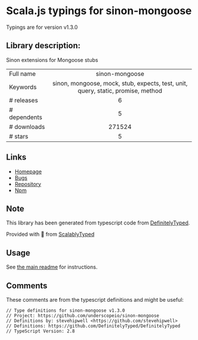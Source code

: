 
# Scala.js typings for sinon-mongoose

Typings are for version v1.3.0

## Library description:
Sinon extensions for Mongoose stubs

|                    |                 |
| ------------------ | :-------------: |
| Full name          | sinon-mongoose |
| Keywords           | sinon, mongoose, mock, stub, expects, test, unit, query, static, promise, method |
| # releases         | 6 |
| # dependents       | 5 |
| # downloads        | 271524 |
| # stars            | 5 |

## Links
- [Homepage](https://github.com/underscopeio/sinon-mongoose#readme)
- [Bugs](https://github.com/underscopeio/sinon-mongoose/issues)
- [Repository](https://github.com/underscopeio/sinon-mongoose)
- [Npm](https://www.npmjs.com/package/sinon-mongoose)
    


## Note
This library has been generated from typescript code from [DefinitelyTyped](https://definitelytyped.org).

Provided with :purple_heart: from [ScalablyTyped](https://github.com/oyvindberg/ScalablyTyped)

## Usage
See [the main readme](../../readme.md) for instructions.

## Comments

These comments are from the typescript definitions and might be useful:
```
// Type definitions for sinon-mongoose v1.3.0
// Project: https://github.com/underscopeio/sinon-mongoose
// Definitions by: stevehipwell <https://github.com/stevehipwell>
// Definitions: https://github.com/DefinitelyTyped/DefinitelyTyped
// TypeScript Version: 2.8

```

